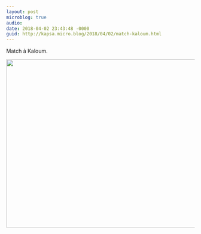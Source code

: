 ```yaml
---
layout: post
microblog: true
audio: 
date: 2018-04-02 23:43:48 -0000
guid: http://kapsa.micro.blog/2018/04/02/match-kaloum.html
---
```

Match à Kaloum.

<img src="http://www.jeankapsa.com/uploads/2018/c78a7ba447.jpg" width="600" height="450" />
